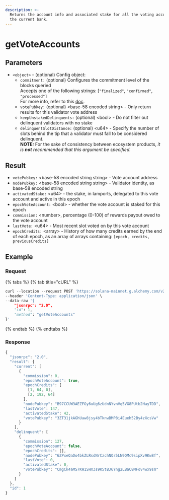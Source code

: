 ```yaml
---
description: >-
  Returns the account info and associated stake for all the voting accounts in
  the current bank.
---
```


# getVoteAccounts

## **Parameters**

* `<object>` - (optional) Config object:
  * `commitment:` (optional) Configures the commitment level of the blocks queried\
    Accepts one of the following strings: \[`"finalized"`, `"confirmed"`, `"processed"]` \
    For more info, refer to this [doc](https://docs.solana.com/developing/clients/jsonrpc-api#configuring-state-commitment).
  * `votePubkey:` (optional)  \<base-58 encoded string> - Only return results for this validator vote address&#x20;
  * `keepUnstakedDelinquents:` (optional) \<bool> - Do not filter out delinquent validators with no stake
  * `delinquentSlotDistance:` (optional) \<u64> - Specify the number of slots behind the tip that a validator must fall to be considered delinquent. \
    **NOTE:** For the sake of consistency between ecosystem products, _it is **not** recommended that this argument be specified._

## **Result**

* `votePubkey:` \<base-58 encoded string string> - Vote account address
* `nodePubkey:` \<base-58 encoded string string> - Validator identity, as base-58 encoded string
* `activatedStake:` \<u64> - the stake, in lamports, delegated to this vote account and active in this epoch
* `epochVoteAccount:` \<bool> - whether the vote account is staked for this epoch
* `commission:` \<number>, percentage (0-100) of rewards payout owed to the vote account
* `lastVote:` \<u64> - Most recent slot voted on by this vote account
* `epochCredits:` \<array> - History of how many credits earned by the end of each epoch, as an array of arrays containing: `[epoch, credits, previousCredits]`

## Example

### Request

{% tabs %}
{% tab title="cURL" %}
```python
curl --location --request POST 'https://solana-mainnet.g.alchemy.com/v2/demo/' \
--header 'Content-Type: application/json' \
--data-raw '{
    "jsonrpc": "2.0",
    "id": 1,
    "method": "getVoteAccounts"
}'
```
{% endtab %}
{% endtabs %}

### Response

```javascript
{
  "jsonrpc": "2.0",
  "result": {
    "current": [
      {
        "commission": 0,
        "epochVoteAccount": true,
        "epochCredits": [
          [1, 64, 0],
          [2, 192, 64]
        ],
        "nodePubkey": "B97CCUW3AEZFGy6uUg6zUdnNYvnVq5VG8PUtb2HayTDD",
        "lastVote": 147,
        "activatedStake": 42,
        "votePubkey": "3ZT31jkAGhUaw8jsy4bTknwBMP8i4Eueh52By4zXcsVw"
      }
    ],
    "delinquent": [
      {
        "commission": 127,
        "epochVoteAccount": false,
        "epochCredits": [],
        "nodePubkey": "6ZPxeQaDo4bkZLRsdNrCzchNQr5LN9QMc9sipXv9Kw8f",
        "lastVote": 0,
        "activatedStake": 0,
        "votePubkey": "CmgCk4aMS7KW1SHX3s9K5tBJ6Yng2LBaC8MFov4wx9sm"
      }
    ]
  },
  "id": 1
}
```
